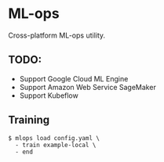 # ML-ops

Cross-platform ML-ops utility.

## TODO:

- Support Google Cloud ML Engine
- Support Amazon Web Service SageMaker
- Support Kubeflow

## Training

```
$ mlops load config.yaml \
  - train example-local \
  - end
```
